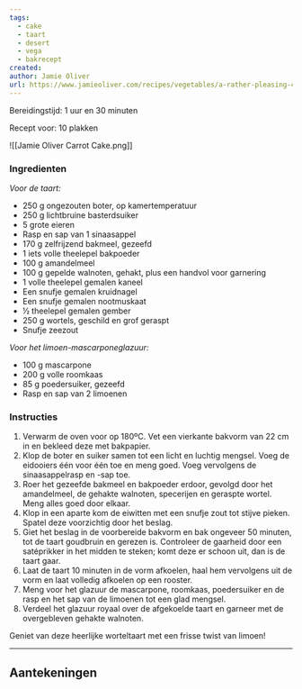 ```yaml
---
tags:
  - cake
  - taart
  - desert
  - vega
  - bakrecept
created: 
author: Jamie Oliver
url: https://www.jamieoliver.com/recipes/vegetables/a-rather-pleasing-carrot-cake-with-lime-mascarpone-icing/
---
```

Bereidingstijd: 1 uur en 30 minuten

Recept voor: 10 plakken

![[Jamie Oliver Carrot Cake.png]]

### Ingredienten

_Voor de taart:_
- 250 g ongezouten boter, op kamertemperatuur
- 250 g lichtbruine basterdsuiker    
- 5 grote eieren
- Rasp en sap van 1 sinaasappel
- 170 g zelfrijzend bakmeel, gezeefd
- 1 iets volle theelepel bakpoeder
- 100 g amandelmeel
- 100 g gepelde walnoten, gehakt, plus een handvol voor garnering
- 1 volle theelepel gemalen kaneel    
- Een snufje gemalen kruidnagel
- Een snufje gemalen nootmuskaat
- ½ theelepel gemalen gember
- 250 g wortels, geschild en grof geraspt
- Snufje zeezout

_Voor het limoen-mascarponeglazuur:_
- 100 g mascarpone
- 200 g volle roomkaas
- 85 g poedersuiker, gezeefd
- Rasp en sap van 2 limoenen    

### Instructies

1. Verwarm de oven voor op 180ºC. Vet een vierkante bakvorm van 22 cm in en bekleed deze met bakpapier.
2. Klop de boter en suiker samen tot een licht en luchtig mengsel. Voeg de eidooiers één voor één toe en meng goed. Voeg vervolgens de sinaasappelrasp en -sap toe.
3. Roer het gezeefde bakmeel en bakpoeder erdoor, gevolgd door het amandelmeel, de gehakte walnoten, specerijen en geraspte wortel. Meng alles goed door elkaar.
4. Klop in een aparte kom de eiwitten met een snufje zout tot stijve pieken. Spatel deze voorzichtig door het beslag.
5. Giet het beslag in de voorbereide bakvorm en bak ongeveer 50 minuten, tot de taart goudbruin en gerezen is. Controleer de gaarheid door een satéprikker in het midden te steken; komt deze er schoon uit, dan is de taart gaar.
6. Laat de taart 10 minuten in de vorm afkoelen, haal hem vervolgens uit de vorm en laat volledig afkoelen op een rooster.
7. Meng voor het glazuur de mascarpone, roomkaas, poedersuiker en de rasp en het sap van de limoenen tot een glad mengsel.
8. Verdeel het glazuur royaal over de afgekoelde taart en garneer met de overgebleven gehakte walnoten.

Geniet van deze heerlijke worteltaart met een frisse twist van limoen!

-----

## Aantekeningen
